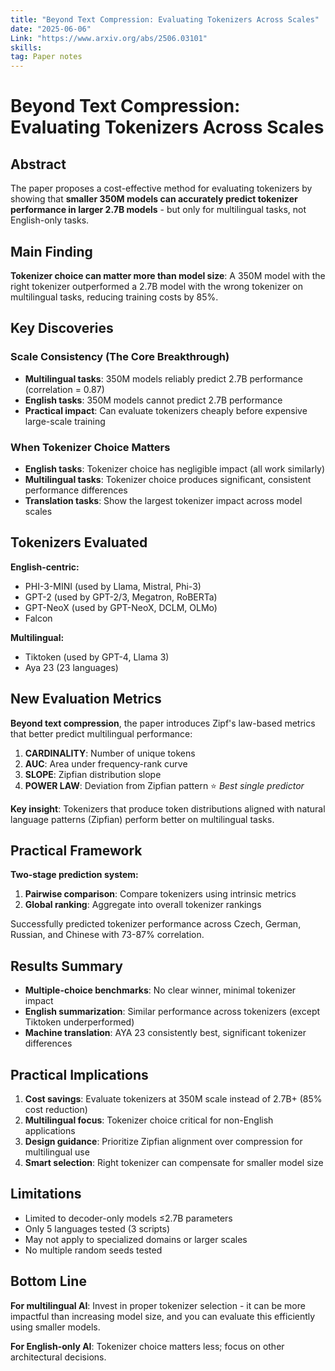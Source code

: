 ```yaml
---
title: "Beyond Text Compression: Evaluating Tokenizers Across Scales"
date: "2025-06-06"
Link: "https://www.arxiv.org/abs/2506.03101"
skills: 
tag: Paper notes
---
```

# Beyond Text Compression: Evaluating Tokenizers Across Scales

## Abstract
The paper proposes a cost-effective method for evaluating tokenizers by showing that **smaller 350M models can accurately predict tokenizer performance in larger 2.7B models** - but only for multilingual tasks, not English-only tasks.

## Main Finding
**Tokenizer choice can matter more than model size**: A 350M model with the right tokenizer outperformed a 2.7B model with the wrong tokenizer on multilingual tasks, reducing training costs by 85%.

## Key Discoveries

### Scale Consistency (The Core Breakthrough)
- **Multilingual tasks**: 350M models reliably predict 2.7B performance (correlation = 0.87)
- **English tasks**: 350M models cannot predict 2.7B performance
- **Practical impact**: Can evaluate tokenizers cheaply before expensive large-scale training

### When Tokenizer Choice Matters
- **English tasks**: Tokenizer choice has negligible impact (all work similarly)
- **Multilingual tasks**: Tokenizer choice produces significant, consistent performance differences
- **Translation tasks**: Show the largest tokenizer impact across model scales

## Tokenizers Evaluated
**English-centric:**
- PHI-3-MINI (used by Llama, Mistral, Phi-3)
- GPT-2 (used by GPT-2/3, Megatron, RoBERTa)
- GPT-NeoX (used by GPT-NeoX, DCLM, OLMo)
- Falcon

**Multilingual:**
- Tiktoken (used by GPT-4, Llama 3)
- Aya 23 (23 languages)

## New Evaluation Metrics
**Beyond text compression**, the paper introduces Zipf's law-based metrics that better predict multilingual performance:

1. **CARDINALITY**: Number of unique tokens
2. **AUC**: Area under frequency-rank curve
3. **SLOPE**: Zipfian distribution slope
4. **POWER LAW**: Deviation from Zipfian pattern ⭐ *Best single predictor*

**Key insight**: Tokenizers that produce token distributions aligned with natural language patterns (Zipfian) perform better on multilingual tasks.

## Practical Framework
**Two-stage prediction system:**
1. **Pairwise comparison**: Compare tokenizers using intrinsic metrics
2. **Global ranking**: Aggregate into overall tokenizer rankings

Successfully predicted tokenizer performance across Czech, German, Russian, and Chinese with 73-87% correlation.

## Results Summary
- **Multiple-choice benchmarks**: No clear winner, minimal tokenizer impact
- **English summarization**: Similar performance across tokenizers (except Tiktoken underperformed)
- **Machine translation**: AYA 23 consistently best, significant tokenizer differences

## Practical Implications
1. **Cost savings**: Evaluate tokenizers at 350M scale instead of 2.7B+ (85% cost reduction)
2. **Multilingual focus**: Tokenizer choice critical for non-English applications
3. **Design guidance**: Prioritize Zipfian alignment over compression for multilingual use
4. **Smart selection**: Right tokenizer can compensate for smaller model size

## Limitations
- Limited to decoder-only models ≤2.7B parameters
- Only 5 languages tested (3 scripts)
- May not apply to specialized domains or larger scales
- No multiple random seeds tested

## Bottom Line
**For multilingual AI**: Invest in proper tokenizer selection - it can be more impactful than increasing model size, and you can evaluate this efficiently using smaller models.

**For English-only AI**: Tokenizer choice matters less; focus on other architectural decisions.